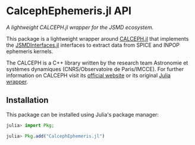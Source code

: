 # CalcephEphemeris.jl API

_A lightweight CALCEPH.jl wrapper for the JSMD ecosystem._ 

This package is a lightweight wrapper around [CALCEPH.jl](https://github.com/JuliaAstro/CALCEPH.jl) that implements the [JSMDInterfaces.jl](https://github.com/JuliaSpaceMissionDesign/JSMDInterfaces.jl) interfaces to extract data from SPICE and INPOP ephemeris kernels. 

The CALCEPH is a C++ library written by the research team Astronomie et systèmes dynamiques 
(CNRS/Observatoire de Paris/IMCCE). For further information on CALCEPH visit its 
[official website](https://www.imcce.fr/inpop/calceph) or its original 
[Julia wrapper](https://github.com/JuliaAstro/CALCEPH.jl).


## Installation 

This package can be installed using Julia's package manager:

```julia
julia> import Pkg; 

julia> Pkg.add("CalcephEphemeris.jl")
```